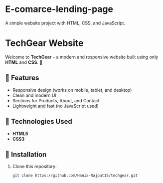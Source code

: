 # E-comarce-lending-page
A simple website project with HTML, CSS, and JavaScript.
# TechGear Website

Welcome to **TechGear** – a modern and responsive website built using only **HTML** and **CSS**. 🚀  

## 🔹 Features
- Responsive design (works on mobile, tablet, and desktop)  
- Clean and modern UI  
- Sections for Products, About, and Contact  
- Lightweight and fast (no JavaScript used)  

## 🔹 Technologies Used
- **HTML5**  
- **CSS3**  

## 🔹 Installation
1. Clone this repository:  
   ```bash
   git clone https://github.com/Hania-Rajput15/techgear.git

